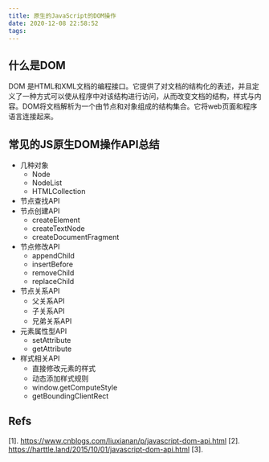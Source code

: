```yaml
---
title: 原生的JavaScript的DOM操作
date: 2020-12-08 22:58:52
tags:
---
```



## 什么是DOM

DOM 是HTML和XML文档的编程接口。它提供了对文档的结构化的表述，并且定义了一种方式可以使从程序中对该结构进行访问，从而改变文档的结构，样式与内容。DOM将文档解析为一个由节点和对象组成的结构集合。它将web页面和程序语言连接起来。


## 常见的JS原生DOM操作API总结

* 几种对象
  * Node
  * NodeList
  * HTMLCollection
* 节点查找API
* 节点创建API
  * createElement
  * createTextNode
  * createDocumentFragment
* 节点修改API
  * appendChild
  * insertBefore
  * removeChild
  * replaceChild
* 节点关系API
  * 父关系API
  * 子关系API
  * 兄弟关系API
* 元素属性型API
  * setAttribute
  * getAttribute
* 样式相关API
  * 直接修改元素的样式
  * 动态添加样式规则
  * window.getComputeStyle
  * getBoundingClientRect

## Refs

[1]. https://www.cnblogs.com/liuxianan/p/javascript-dom-api.html
[2]. https://harttle.land/2015/10/01/javascript-dom-api.html
[3]. 
